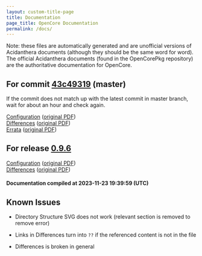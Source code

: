 ```yaml
---
layout: custom-title-page
title: Documentation
page_title: OpenCore Documentation
permalink: /docs/
---
```

Note: these files are automatically generated and are unofficial versions of Acidanthera documents (although they should be the same word for word). The official Acidanthera documents (found in the OpenCorePkg repository) are the authoritative documentation for OpenCore.

## For commit [43c49319](https://github.com/acidanthera/OpenCorePkg/tree/43c4931957002c53fc6adf5a5298361f038b5f79) (master)

If the commit does not match up with the latest commit in master branch, wait for about an hour and check again.

[Configuration](latest/Configuration.html) ([original PDF](https://github.com/acidanthera/OpenCorePkg/blob/43c4931957002c53fc6adf5a5298361f038b5f79/Docs/Configuration.pdf))
<br>
[Differences](latest/Differences.html) ([original PDF](https://github.com/acidanthera/OpenCorePkg/blob/43c4931957002c53fc6adf5a5298361f038b5f79/Docs/Differences/Differences.pdf))
<br>
[Errata](latest/Errata.html) ([original PDF](https://github.com/acidanthera/OpenCorePkg/blob/43c4931957002c53fc6adf5a5298361f038b5f79/Docs/Errata/Errata.pdf))

## For release [0.9.6](https://github.com/acidanthera/OpenCorePkg/tree/0.9.6)

[Configuration](release/Configuration.html) ([original PDF](https://github.com/acidanthera/OpenCorePkg/blob/0.9.6/Docs/Configuration.pdf))
<br>
[Differences](release/Differences.html) ([original PDF](https://github.com/acidanthera/OpenCorePkg/blob/0.9.6/Docs/Differences/Differences.pdf))

#### Documentation compiled at 2023-11-23 19:39:59 (UTC)

## Known Issues

* Directory Structure SVG does not work (relevant section is removed to remove error)

* Links in Differences turn into `??` if the referenced content is not in the file

* Differences is broken in general
